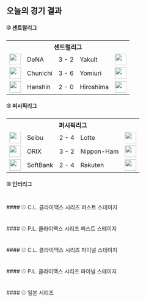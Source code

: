 ## 오늘의 경기 결과


#### ⚾ 센트럴리그

<table>
  <tr>
    <th></th>
    <th colspan='3'>센트럴리그</th>
    <th></th>
  </tr>
  <tr>
    <td><img src='https://npb.jp/bis/images/pet2025_db_1.gif' width='30'></td>
    <td>DeNA</td><td>3 - 2</td><td>Yakult</td>
    <td><img src='https://npb.jp/bis/images/pet2025_s_1.gif' width='30'></td>
  </tr>
  <tr>
    <td><img src='https://npb.jp/bis/images/pet2025_d_1.gif' width='30'></td>
    <td>Chunichi</td><td>3 - 6</td><td>Yomiuri</td>
    <td><img src='https://npb.jp/bis/images/pet2025_g_1.gif' width='30'></td>
  </tr>
  <tr>
    <td><img src='https://npb.jp/bis/images/pet2025_t_1.gif' width='30'></td>
    <td>Hanshin</td><td>2 - 0</td><td>Hiroshima</td>
    <td><img src='https://npb.jp/bis/images/pet2025_c_1.gif' width='30'></td>
  </tr>
</table>

#### ⚾ 퍼시픽리그

<table>
  <tr>
    <th></th>
    <th colspan='3'>퍼시픽리그</th>
    <th></th>
  </tr>
  <tr>
    <td><img src='https://npb.jp/bis/images/pet2025_l_1.gif' width='30'></td>
    <td>Seibu</td><td>2 - 4</td><td>Lotte</td>
    <td><img src='https://npb.jp/bis/images/pet2025_m_1.gif' width='30'></td>
  </tr>
  <tr>
    <td><img src='https://npb.jp/bis/images/pet2025_b_1.gif' width='30'></td>
    <td>ORIX</td><td>3 - 2</td><td>Nippon-Ham</td>
    <td><img src='https://npb.jp/bis/images/pet2025_f_1.gif' width='30'></td>
  </tr>
  <tr>
    <td><img src='https://npb.jp/bis/images/pet2025_h_1.gif' width='30'></td>
    <td>SoftBank</td><td>2 - 4</td><td>Rakuten</td>
    <td><img src='https://npb.jp/bis/images/pet2025_e_1.gif' width='30'></td>
  </tr>
</table>

#### ⚾ 인터리그

<br>#### ⚾ C.L. 클라이맥스 시리즈 퍼스트 스테이지

<br>#### ⚾ P.L. 클라이맥스 시리즈 퍼스트 스테이지

<br>#### ⚾ C.L. 클라이맥스 시리즈 파이널 스테이지

<br>#### ⚾ P.L. 클라이맥스 시리즈 파이널 스테이지

<br>#### ⚾ 일본 시리즈

<br>